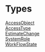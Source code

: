 # Types

[AccessObject](https://github.com/progwards-tasktracker/tasktracker) <br />
[AccessType](https://github.com/progwards-tasktracker/tasktracker) <br />
[EstimateChange](https://github.com/progwards-tasktracker/tasktracker) <br />
[SystemRole](https://github.com/progwards-tasktracker/tasktracker) <br />
[WorkFlowState](https://github.com/progwards-tasktracker/tasktracker) <br />